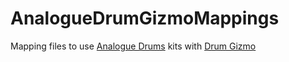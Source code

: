 AnalogueDrumGizmoMappings
=========================

Mapping files to use [Analogue Drums](http://www.analoguedrums.com/)
kits with [Drum Gizmo](http://www.drumgizmo.org/)
